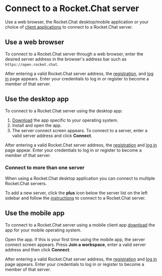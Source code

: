 # Connect to a Rocket.Chat server

Use a web browser, the Rocket.Chat desktop/mobile application or your choice of [client applications](https://rocket.chat/download) to connect to a Rocket.Chat server.

## Use a web browser

To connect to a Rocket.Chat server through a web browser, enter the desired server address in the browser's address bar such as `https://open.rocket.chat`.

After entering a valid Rocket.Chat server address, the [registration](registration.md), and [log in](connecting-to-a-server.md) page appears. Enter your credentials to log in or register to become a member of that server.

## Use the desktop app

To connect to a Rocket.Chat server using the desktop app:

1. [Download](https://rocket.chat/download) the app specific to your operating system.
2. Install and open the app.
3. The server connect screen appears. To connect to a server, enter a valid server address and click **Connect**.

After entering a valid Rocket.Chat server address, the [registration](registration.md) and [log in](connecting-to-a-server.md) page appear. Enter your credentials to log in or register to become a member of that server.

### Connect to more than one server

When using a Rocket.Chat desktop application you can connect to multiple Rocket.Chat servers.

To add a new server, click the **plus** icon below the server list on the left sidebar and follow the [instructions](connecting-to-a-server.md) to connect to a Rocket.Chat server.

## Use the mobile app

To connect to a Rocket.Chat server using a mobile client app [download](../../installation/mobile-and-desktop-apps.md#mobile-apps) the app for your mobile operating system.

Open the app. If this is your first time using the mobile app, the server connect screen appears. Press **Join a workspace**, enter a valid server address and then click **Connect**.

After entering a valid Rocket.Chat server address, the [registration](registration.md) and [log in](connecting-to-a-server.md) page appears. Enter your credentials to log in or register to become a member of that server.


